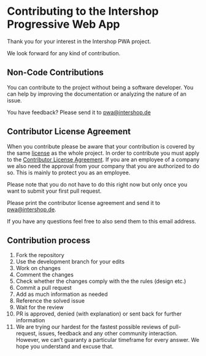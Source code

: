 # Contributing to the Intershop Progressive Web App

Thank you for your interest in the Intershop PWA project.

We look forward for any kind of contribution.

## Non-Code Contributions

You can contribute to the project without being a software developer. You can help by improving the documentation or analyzing the nature of an issue.

You have feedback? Please send it to pwa@intershop.de

## Contributor License Agreement

When you contribute please be aware that your contribution is covered by the same [license](./LICENSE) as the whole project. In order to contribute you must apply to the [Contributor License Agreement](./INTERSHOP_CLA.md). If you are an employee of a company we also need the approval from your company that you are authorized to do so. This is mainly to protect you as an employee.

Please note that you do not have to do this right now but only once you want to submit your first pull request.

Please print the contributor license agreement and send it to pwa@intershop.de.

If you have any questions feel free to also send them to this email address.

## Contribution process

1. Fork the repository
2. Use the development branch for your edits
3. Work on changes
4. Comment the changes
5. Check whether the changes comply with the the rules (design etc.)
6. Commit a pull request
7. Add as much information as needed
8. Reference the solved issue
9. Wait for the review
10. PR is approved, denied (with explanation) or sent back for further information
11. We are trying our hardest for the fastest possible reviews of pull-request, issues, feedback and any other community interaction. However, we can’t guaranty a particular timeframe for every answer. We hope you understand and excuse that.
